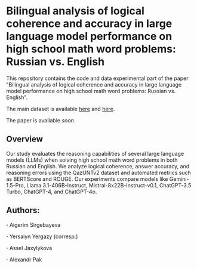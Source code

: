 # Bilingual analysis of logical coherence and accuracy in large language model performance on high school math word problems: Russian vs. English

This repository contains the code and data experimental part of the paper "Bilingual analysis of logical coherence and accuracy in large language model performance on high school math word problems: Russian vs. English".

The main dataset is available [here](https://data.mendeley.com/datasets/52vc6v4czj/1) and [here](https://huggingface.co/datasets/lighteval/QazUNTv2).

The paper is available *soon*.



## Overview

Our study evaluates the reasoning capabilities of several large language models (LLMs) when solving high school math word problems in both Russian and English. We analyze logical coherence, answer accuracy, and reasoning errors using the QazUNTv2 dataset and automated metrics such as BERTScore and ROUGE. Our experiments compare models like Gemini-1.5-Pro, Llama 3.1-406B-Instruct, Mistral-8x22B-Instruct-v0.1, ChatGPT-3.5 Turbo, ChatGPT-4, and ChatGPT-4o.



## Authors:

**·** Aigerim Sirgebayeva

**·** Yersaiyn Yergazy (corresp.) 

**·** Assel Jaxylykova 

**·** Alexandr Pak
